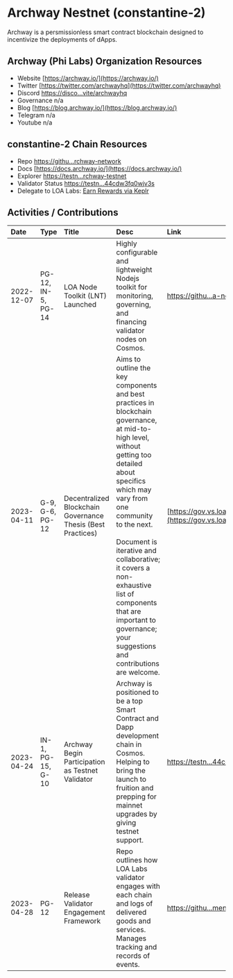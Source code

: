 # Archway Nestnet (constantine-2)

Archway is a persmissionless smart contract blockchain designed to incentivize the deployments of dApps. 

## Archway (Phi Labs) Organization Resources

* Website [https://archway.io/](https://archway.io/)
* Twitter [https://twitter.com/archwayhq](https://twitter.com/archwayhq)
* Discord [https://disco...vite/archwayhq](https://discord.com/invite/archwayhq)
* Governance n/a
* Blog [https://blog.archway.io/](https://blog.archway.io/)
* Telegram n/a
* Youtube n/a

## constantine-2 Chain Resources

* Repo [https://githu...rchway-network](https://github.com/archway-network)
* Docs [https://docs.archway.io/](https://docs.archway.io/)
* Explorer [https://testn...rchway-testnet](https://testnet.mintscan.io/archway-testnet)
* Validator Status [https://testn...44cdw3fq0wjv3s](https://testnet.mintscan.io/archway-testnet/validators/archwayvaloper174q2pkqphx427fsers84ngup44cdw3fq0wjv3s)
* Delegate to LOA Labs: [Earn Rewards via Keplr](null)

## Activities / Contributions
| Date | Type | Title | Desc | Link |
| :----------- | :---- | :------------ | :-------------------------------- | :---- |
| 2022-12-07 | PG-12, IN-5, PG-14 | LOA Node Toolkit (LNT) Launched | Highly configurable and lightweight Nodejs toolkit for monitoring, governing, and financing validator nodes on Cosmos. | [https://githu...a-node-toolkit](https://github.com/LOA-Labs/loa-node-toolkit) |
| 2023-04-11 | G-9, G-6, PG-12 | Decentralized Blockchain Governance Thesis (Best Practices) | Aims to outline the key components and best practices in blockchain governance, at mid-to-high level, without getting too detailed about specifics which may vary from one community to the next.<br><br>Document is iterative and collaborative; it covers a non-exhaustive list of components that are important to governance; your suggestions and contributions are welcome. | [https://gov.vs.loalabs.io/](https://gov.vs.loalabs.io/) |
| 2023-04-24 | IN-1, PG-15, G-10 | Archway Begin Participation as Testnet Validator  | Archway is positioned to be a top Smart Contract and Dapp development chain in Cosmos. Helping to bring the launch to fruition and prepping for mainnet upgrades by giving testnet support. | [https://testn...44cdw3fq0wjv3s](https://testnet.mintscan.io/archway-testnet/validators/archwayvaloper174q2pkqphx427fsers84ngup44cdw3fq0wjv3s) |
| 2023-04-28 | PG-12 | Release Validator Engagement Framework | Repo outlines how LOA Labs validator engages with each chain and logs of delivered goods and services. Manages tracking and records of events.  | [https://githu...ment-Framework](https://github.com/LOA-Labs/Validator-Engagement-Framework) |
